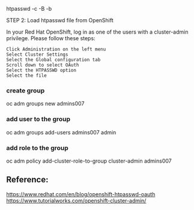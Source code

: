 htpasswd -c -B -b <file name to store HTPASSWD> <username> <password>

STEP 2: Load htpasswd file from OpenShift

In your Red Hat OpenShift, log in as one of the users with a cluster-admin privilege. Please follow these steps:

    Click Administration on the left menu
    Select Cluster Settings
    Select the Global configuration tab
    Scroll down to select OAuth
    Select the HTPASSWD option
    Select the file




### create group
oc adm groups new admins007

### add user to the group
oc adm groups add-users admins007 admin

### add role to the group

oc adm policy add-cluster-role-to-group cluster-admin admins007


## Reference: 

https://www.redhat.com/en/blog/openshift-htpasswd-oauth
https://www.tutorialworks.com/openshift-cluster-admin/